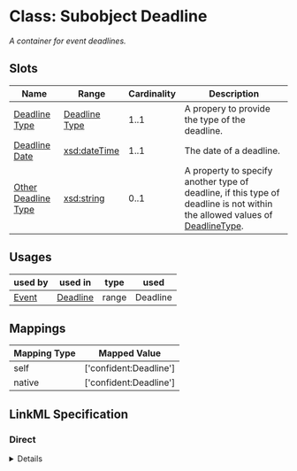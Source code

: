 # Class: Subobject Deadline
_A container for event deadlines._






<!-- no inheritance hierarchy -->


## Slots

| Name | Range | Cardinality | Description  | 
| ---  | --- | --- | --- | 
| [Deadline Type](type.md) | [Deadline Type](DeadlineType.md) | 1..1 | A propery to provide the type of the deadline.  | 
| [Deadline Date](deadline_date.md) | [xsd:dateTime](http://www.w3.org/2001/XMLSchema#dateTime) | 1..1 | The date of a deadline.  | 
| [Other Deadline Type](deadline_other.md) | [xsd:string](http://www.w3.org/2001/XMLSchema#string) | 0..1 | A property to specify another type of deadline, if this type of deadline is not within the allowed values of [DeadlineType](DeadlineType.md).  | 


## Usages


| used by | used in | type | used |
| ---  | --- | --- | --- |
| [Event](Event.md) | [Deadline](has_deadline.md) | range | Deadline |












## Mappings

| Mapping Type | Mapped Value |
| ---  | ---  |
| self | ['confident:Deadline'] |
| native | ['confident:Deadline'] |


## LinkML Specification

<!-- TODO: investigate https://stackoverflow.com/questions/37606292/how-to-create-tabbed-code-blocks-in-mkdocs-or-sphinx -->

### Direct

<details>
```yaml
name: Deadline
description: A container for event deadlines.
title: Subobject Deadline
from_schema: https://raw.githubusercontent.com/TIBHannover/ConfIDent_schema/%238_naming/src/linkml/ConfIDent_schema.yaml
slots:
- type
slot_usage:
  type:
    name: type
    description: A propery to provide the type of the deadline.
    title: Deadline Type
    range: DeadlineType
    required: true
attributes:
  deadline_date:
    name: deadline_date
    description: The date of a deadline.
    title: Deadline Date
    from_schema: https://raw.githubusercontent.com/TIBHannover/ConfIDent_schema/%238_naming/src/linkml/ConfIDent_schema.yaml
    range: datetime
    required: true
  deadline_other:
    name: deadline_other
    description: A property to specify another type of deadline, if this type of deadline
      is not within the allowed values of [DeadlineType](DeadlineType.md).
    title: Other Deadline Type
    from_schema: https://raw.githubusercontent.com/TIBHannover/ConfIDent_schema/%238_naming/src/linkml/ConfIDent_schema.yaml
    range: string

```
</details>

### Induced

<details>
```yaml
name: Deadline
description: A container for event deadlines.
title: Subobject Deadline
from_schema: https://raw.githubusercontent.com/TIBHannover/ConfIDent_schema/%238_naming/src/linkml/ConfIDent_schema.yaml
slot_usage:
  type:
    name: type
    description: A propery to provide the type of the deadline.
    title: Deadline Type
    range: DeadlineType
    required: true
attributes:
  deadline_date:
    name: deadline_date
    description: The date of a deadline.
    title: Deadline Date
    from_schema: https://raw.githubusercontent.com/TIBHannover/ConfIDent_schema/%238_naming/src/linkml/ConfIDent_schema.yaml
    alias: deadline_date
    owner: Deadline
    range: datetime
    required: true
  deadline_other:
    name: deadline_other
    description: A property to specify another type of deadline, if this type of deadline
      is not within the allowed values of [DeadlineType](DeadlineType.md).
    title: Other Deadline Type
    from_schema: https://raw.githubusercontent.com/TIBHannover/ConfIDent_schema/%238_naming/src/linkml/ConfIDent_schema.yaml
    alias: deadline_other
    owner: Deadline
    range: string
  type:
    name: type
    description: A propery to provide the type of the deadline.
    title: Deadline Type
    from_schema: https://raw.githubusercontent.com/TIBHannover/ConfIDent_schema/%238_naming/src/linkml/ConfIDent_schema.yaml
    abstract: true
    slot_uri: rdf:type
    alias: type
    owner: Deadline
    range: DeadlineType
    required: true

```
</details>